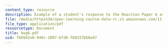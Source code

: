 ```yaml
---
content_type: resource
description: Example of a student's response to the Reaction Paper 6 assignment.
file: /media/https%3A/open-learning-course-data-rc.s3.amazonaws.com/11-368-environmental-justice-fall-2004/f66942e8940c20976fd8f60337bb6e47_kwg6.pdf
file_type: application/pdf
resourcetype: Document
title: kwg6.pdf
uid: f66942e8-940c-2097-6fd8-f60337bb6e47
---
```

